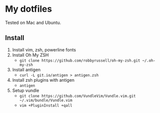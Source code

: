 # My dotfiles

Tested on Mac and Ubuntu.

## Install

1. Install vim, zsh, powerline fonts
2. Install Oh My ZSH
	- `git clone https://github.com/robbyrussell/oh-my-zsh.git ~/.oh-my-zsh`
3. Install antigen
	- `curl -L git.io/antigen > antigen.zsh`
4. Install zsh plugins with antigen
	- `antigen`
5. Setup vundle
	- `git clone https://github.com/VundleVim/Vundle.vim.git ~/.vim/bundle/Vundle.vim`
	- `vim +PluginInstall +qall`
